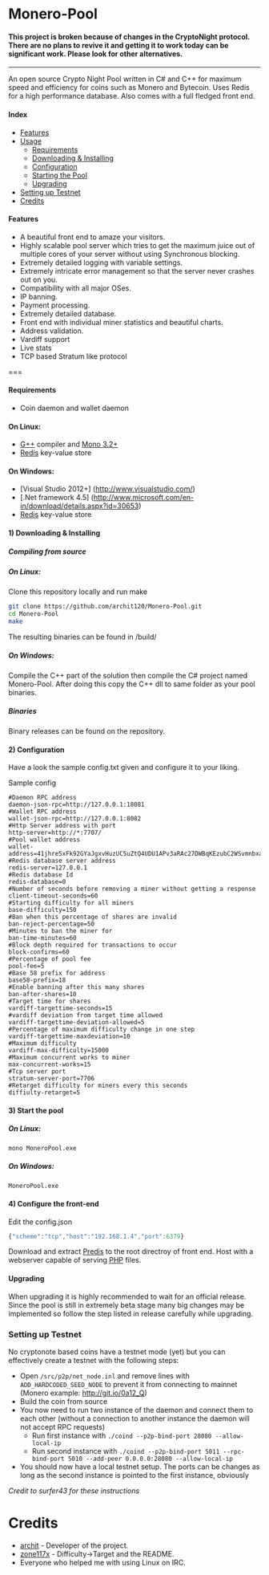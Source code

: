 Monero-Pool
===========

#### This project is broken because of changes in the CryptoNight protocol. There are no plans to revive it and getting it to work today can be significant work. Please look for other alternatives. 

---

An open source Crypto Night Pool written in C# and C++ for maximum speed and efficiency for coins such as Monero and Bytecoin.  Uses Redis for a high performance database. Also comes with a full fledged front end.


#### Index
* [Features](#features)
* [Usage](#usage)
  * [Requirements](#requirements)
  * [Downloading & Installing](#1-downloading--installing)
  * [Configuration](#2-configuration)
  * [Starting the Pool](#3-start-the-pool)
  * [Upgrading](#upgrading)
* [Setting up Testnet](#setting-up-testnet)
* [Credits](#credits)

#### Features
* A beautiful front end to amaze your visitors.
* Highly scalable pool server which tries to get the maximum juice out of multiple cores of your server without using Synchronous blocking.
* Extremely detailed logging with variable settings.
* Extremely intricate error management so that the server never crashes out on you.
* Compatibility with all major OSes.
* IP banning.
* Payment processing.
* Extremely detailed database.
* Front end with individual miner statistics and beautiful charts.
* Address validation.
* Vardiff support
* Live stats
* TCP based Stratum like protocol

===

#### Requirements
* Coin daemon and wallet daemon

#### On Linux:
* [G++](https://gcc.gnu.org/) compiler and [Mono 3.2+](http://www.mono-project.com/Main_Page) 
* [Redis](http://redis.io/) key-value store

#### On Windows:
* [Visual Studio 2012+] (http://www.visualstudio.com/) 
* [.Net framework 4.5] (http://www.microsoft.com/en-in/download/details.aspx?id=30653) 
* [Redis](http://redis.io/) key-value store

#### 1) Downloading & Installing

##### Compiling from source
##### On Linux:
Clone this repository locally and run make
```bash
git clone https://github.com/archit120/Monero-Pool.git
cd Monero-Pool
make
```

The resulting binaries can be found in /build/

##### On Windows:
Compile the C++ part of the solution then compile the C# project named Monero-Pool. After doing this copy the C++ dll to same folder as your pool binaries.


##### Binaries
Binary releases can be found on the repository.

#### 2) Configuration

Have a look the sample config.txt given and configure it to your liking.

Sample config
```
#Daemon RPC address
daemon-json-rpc=http://127.0.0.1:18081
#Wallet RPC address
wallet-json-rpc=http://127.0.0.1:8082
#Http Server address with port
http-server=http://*:7707/
#Pool wallet address
wallet-address=41jhre5xFk92GYaJgxvHuzUC5uZtQ4UDU1APv3aRAc27DWBqKEzubC2WSvmnbxaswLdB1BsQnSfxfYXvEqkXPvcuS4go3aV
#Redis database server address
redis-server=127.0.0.1
#Redis database Id
redis-database=0
#Number of seconds before removing a miner without getting a response
client-timeout-seconds=60
#Starting difficulty for all miners
base-difficulty=150
#Ban when this percentage of shares are invalid
ban-reject-percentage=50
#Minutes to ban the miner for
ban-time-minutes=60
#Block depth required for transactions to occur
block-confirms=60
#Percentage of pool fee
pool-fee=5
#Base 58 prefix for address
base58-prefix=18
#Enable banning after this many shares
ban-after-shares=10
#Target time for shares
vardiff-targettime-seconds=15
#vardiff deviation from target time allowed
vardiff-targettime-deviation-allowed=5
#Percentage of maximum difficulty change in one step
vardiff-targettime-maxdeviation=10
#Maximum difficulty
vardiff-max-difficulty=15000
#Maximum concurrent works to miner
max-concurrent-works=15
#Tcp server port
stratum-server-port=7706
#Retarget difficulty for miners every this seconds
diffiulty-retarget=5
```

#### 3) Start the pool

##### On Linux:

```bash
mono MoneroPool.exe
```

##### On Windows:
```bash
MoneroPool.exe
```

#### 4) Configure the front-end

Edit the config.json
```javascript
{"scheme":"tcp","host":"192.168.1.4","port":6379}
```
Download and extract [Predis](https://github.com/nrk/predis) to the root directroy of front end. Host with a webserver capable of serving [PHP](http://www.php.net/) files.

#### Upgrading
When upgrading it is highly recommended to wait for an official release. Since the pool is still in extremely beta stage many big changes may be implemented so follow the step listed in release carefully while upgrading.

### Setting up Testnet

No cryptonote based coins have a testnet mode (yet) but you can effectively create a testnet with the following steps:

* Open `/src/p2p/net_node.inl` and remove lines with `ADD_HARDCODED_SEED_NODE` to prevent it from connecting to mainnet (Monero example: http://git.io/0a12_Q)
* Build the coin from source
* You now need to run two instance of the daemon and connect them to each other (without a connection to another instance the daemon will not accept RPC requests)
  * Run first instance with `./coind --p2p-bind-port 28080 --allow-local-ip`
  * Run second instance with `./coind --p2p-bind-port 5011 --rpc-bind-port 5010 --add-peer 0.0.0.0:28080 --allow-local-ip`
* You should now have a local testnet setup. The ports can be changes as long as the second instance is pointed to the first instance, obviously

*Credit to surfer43 for these instructions*

Credits
===
* [archit](https://github.com/archit120) - Developer of the project.
* [zone117x](https://github.com/zone117x) - Difficulty->Target and the README.
* Everyone who helped me with using Linux on IRC.
